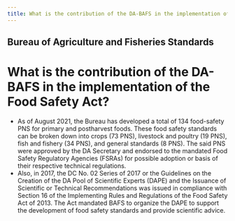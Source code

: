 ```yaml
---
title: What is the contribution of the DA-BAFS in the implementation of the Food Safety Act
---
```


## Bureau of Agriculture and Fisheries Standards

# What is the contribution of the DA-BAFS in the implementation of the Food Safety Act?


 - As of August 2021, the Bureau has developed a total of 134 food-safety PNS for primary and postharvest foods. These food safety standards can be broken down into crops (73 PNS), livestock and poultry (19 PNS), fish and fishery (34 PNS), and general standards (8 PNS). The said PNS were approved by the DA Secretary and endorsed to the mandated Food Safety Regulatory Agencies (FSRAs) for possible adoption or basis of their respective technical regulations.
 - Also, in 2017, the DC No. 02 Series of 2017 or the Guidelines on the Creation of the DA Pool of Scientific Experts (DAPE) and the Issuance of Scientific or Technical Recommendations was issued in compliance with Section 16 of the Implementing Rules and Regulations of the Food Safety Act of 2013. The Act mandated BAFS to organize the DAPE to support the development of food safety standards and provide scientific advice.

